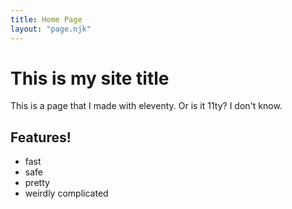 ```yaml
---
title: Home Page
layout: "page.njk"
---
```


# This is my site title

This is a page that I made with eleventy. Or is it 11ty? I don't know.

## Features!

- fast
- safe
- pretty
- weirdly complicated